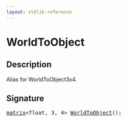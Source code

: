```yaml
---
layout: stdlib-reference
---
```


# WorldToObject

## Description

Alias for WorldToObject3x4.




## Signature 

<pre>
<a href="index.html" class="code_type">matrix</a>&lt;<span class="code_keyword">float</span>, 3, 4&gt; <a href="worldtoobject-057.html">WorldToObject</a>();

</pre>

